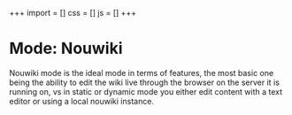 +++
import = []
css = []
js = []
+++

# Mode: Nouwiki

Nouwiki mode is the ideal mode in terms of features, the most basic one being the ability to edit the wiki live through the browser on the server it is running on, vs in static or dynamic mode you either edit content with a text editor or using a local nouwiki instance.